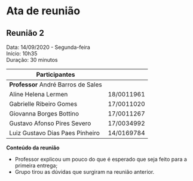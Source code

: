 # Ata de reunião
## Reunião 2

Data: 14/09/2020 - Segunda-feira  
Início: 10h35  
Duração: 30 minutos


| Participantes           |            |
|-------------------------|------------|
| **Professor** André Barros de Sales ||
| Aline Helena Lermen             | 18/0011961 |
| Gabrielle Ribeiro Gomes         | 17/0011020 |
| Giovanna Borges Bottino         | 17/0011267 |
| Gustavo Afonso Pires Severo     | 17/0034992 |
| Luiz Gustavo Dias Paes Pinheiro | 14/0169784 |

**Conteúdo da reunião**

* Professor explicou um pouco do que é esperado que seja feito para a primeira entrega;
* Grupo tirou as dúvidas que surgiram na reunião anterior.